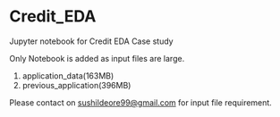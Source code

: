 # Credit_EDA
Jupyter notebook for Credit EDA Case study

Only Notebook is added as input files are large.
1. application_data(163MB)
2. previous_application(396MB)

Please contact on sushildeore99@gmail.com for input file requirement.
